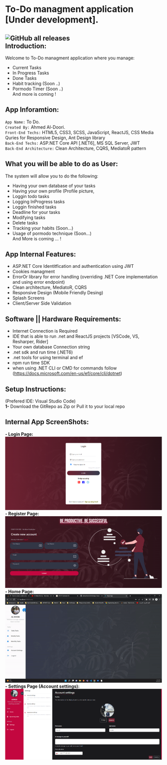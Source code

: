 To-Do managment application [Under development].
=======
![GitHub all releases](https://img.shields.io/github/downloads/ahmed7am1d/ToDoApp-Clean-Architecture/total?logo=GitHub&style=flat-square)<br> 
Introduction:
------
Welcome to To-Do managment application where you manage:
  - Current Tasks
  - In Progress Tasks
  - Done Tasks
  - Habit tracking (Soon ..)
  - Pormodo Timer (Soon ..) <br>
  And more is coming !

App Inforamtion:
------
`App Name:` To Do.<br>
`Created By:` Ahmed Al-Doori.<br>
`Front-End Techs:` HTML5, CSS3, SCSS, JavaScript, ReactJS, CSS Media Quries for Responsive Design, Ant Design library <br>
`Back-End Techs:` ASP.NET Core API [.NET6], MS SQL Server, JWT<br>
`Back-End Architecture:` Clean Architecture, CQRS, MediatoR pattern<br>

What you will be able to do as User:
--------
The system will allow you to do the following:
 - Having your own database of your tasks 
 - Having your own profile (Profile picture, 
 - Loggin todo tasks
 - Logging InProgress tasks
 - Loggin finished tasks
 - Deadline for your tasks 
 - Modifying tasks
 - Delete tasks
 - Tracking your habits (Soon...)
 - Usage of pormodo technique (Soon...) <br>
 And More is coming ... !
 
 App Internal Features:
 --------
 - ASP.NET Core Identitfication and authentication using JWT
 - Cookies managment
 - ErrorOr library for error handling (overriding .NET Core implementation and using error endpoint)
 - Clean architecture, MediatoR, CQRS  
 - Responsive Design (Mobile Friendly Desing) 
 - Splash Screens 
 - Client/Server Side Validation 
 
 Software || Hardware Requirements:
 -----------
 - Internet Connection is Required
 - IDE that is able to run .net and ReactJS projects [VSCode, VS, Resharper, Rider]
 - Your own database Connection string 
 - .net sdk and run time (.NET6)
 - .net tools for using terminal and ef
 - npm run time SDK
 - when using .NET CLI or CMD for commands follow (https://docs.microsoft.com/en-us/ef/core/cli/dotnet)
 
 Setup Instructions:
 ------------
 (Prefered IDE: Visual Studio Code)<br>
 <strong>1-</strong> Download the GitRepo as Zip or Pull it to your local repo<br>

Internal App ScreenShots:
-----------
 **- Login Page:**
<img src="todo.client/src/assets/appScreenShots/LoginPage.png"></img>
 **- Register Page:**
<img src="todo.client/src/assets/appScreenShots/SignupPage.png"></img>
 **- Home Page:** <br/>
<img src="todo.client/src/assets/appScreenShots/HomePageGIF.gif"></img>
**- Settings Page (Account settings):** <br/>
<img src="todo.client/src/assets/appScreenShots/SettingsAccountSettings.png"></img>

